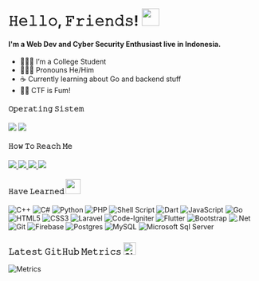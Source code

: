 # 𝙷𝚎𝚕𝚕𝚘, 𝙵𝚛𝚒𝚎𝚗𝚍𝚜! <img  src="https://media.giphy.com/media/hvRJCLFzcasrR4ia7z/giphy.gif"  width="35">

#### I'm a Web Dev and Cyber Security Enthusiast live in Indonesia.

- 🙎🏻‍♂️ I’m a College Student
- 🤷🏻‍♂️ Pronouns He/Him
- ☕ Currently learning about Go and backend stuff
- 👨‍💻 CTF is Fum!

#### 𝙾𝚙𝚎𝚛𝚊𝚝𝚒𝚗𝚐 𝚂𝚒𝚜𝚝𝚎𝚖

![](https://img.shields.io/badge/Kali-Linux-informational?style=flat&logo=kali-linux&logoColor=white&color=2e8ecd)
![](https://img.shields.io/badge/Windows-informational?style=flat&logo=windows&logoColor=white&color=0073d4)

#### 𝙷𝚘𝚠 𝚃𝚘 𝚁𝚎𝚊𝚌𝚑 𝙼𝚎

<a href="https://www.linkedin.com/in/moh-najib-fikri/"><image src="https://img.shields.io/badge/LinkedIn-%230059ef.svg?style=flat&logo=linkedin&logoColor=white">
</a>
<a href="https://www.instagram.com/_najibfikri/"><image src="https://img.shields.io/badge/Instagram-%23df05a7.svg?style=flat&logo=instagram&logoColor=white">
</a>
<a href="mailto:najibfikri13@gmail.com"><image src="https://img.shields.io/badge/Gmail-%2339c7f3.svg?style=flat&logo=gmail&logoColor=white">
</a>
<a href="https://t.me/itsme_snykk"><image src="https://img.shields.io/badge/Telegram-%2339c7f3.svg?style=flat&logo=telegram&logoColor=white">
</a>

#### 𝙷𝚊𝚟𝚎 𝙻𝚎𝚊𝚛𝚗𝚎𝚍 <img src="https://media.giphy.com/media/WUlplcMpOCEmTGBtBW/giphy.gif" width="30">

![C++](https://img.shields.io/badge/c++-%2300599C.svg?style=flat&logo=c%2B%2B&logoColor=white)
![C#](https://img.shields.io/badge/c%23-%23239120.svg?style=flat&logo=c-sharp&logoColor=white)
![Python](https://img.shields.io/badge/Python%20-%233776AB.svg?&style=flat&logo=Python&logoColor=white)
![PHP](https://img.shields.io/badge/php-%23777BB4.svg?style=flat&logo=php&logoColor=white)
![Shell Script](https://img.shields.io/badge/shell_script-%23121011.svg?style=flat&logo=gnu-bash&logoColor=white)
![Dart](https://img.shields.io/badge/dart-%230175C2.svg?style=flat&logo=dart&logoColor=white)
![JavaScript](https://img.shields.io/badge/javascript%20-%23323330.svg?&style=flat&logo=javascript&logoColor=%23F7DF1E)
![Go](https://img.shields.io/badge/Go-00ADD8?style=flat&logo=go&logoColor=white)
![HTML5](https://img.shields.io/badge/html5%20-%23E34F26.svg?&style=flat&logo=html5&logoColor=white)
![CSS3](https://img.shields.io/badge/css3%20-%231572B6.svg?&style=flat&logo=css3&logoColor=white)
![Laravel](https://img.shields.io/badge/laravel%20-%23FF2D20.svg?&style=flat&logo=laravel&logoColor=white)
![Code-Igniter](https://img.shields.io/badge/CodeIgniter-%23EF4223.svg?style=flat&logo=codeIgniter&logoColor=white)
![Flutter](https://img.shields.io/badge/Flutter-%2302569B.svg?style=flat&logo=Flutter&logoColor=white)
![Bootstrap](https://img.shields.io/badge/bootstrap%20-%23563D7C.svg?&style=flat&logo=bootstrap&logoColor=white)
![.Net](https://img.shields.io/badge/.NET-5C2D91?style=flat&logo=.net&logoColor=white)
![Git](https://img.shields.io/badge/git%20-%23F05033.svg?&style=flat&logo=git&logoColor=white)
![Firebase](https://img.shields.io/badge/firebase-%23039BE5.svg?style=flat&logo=firebase)
![Postgres](https://img.shields.io/badge/postgres-%23316192.svg?style=flat&logo=postgresql&logoColor=white)
![MySQL](https://img.shields.io/badge/mysql-%2300f.svg?style=flat&logo=mysql&logoColor=white)
![Microsoft Sql Server](https://img.shields.io/badge/Microsoft%20SQL%20Sever-CC2927.svg?style=flat&logo=microsoft%20sql%20server&logoColor=white)

### 𝙻𝚊𝚝𝚎𝚜𝚝 𝙶𝚒𝚝𝙷𝚞𝚋 𝙼𝚎𝚝𝚛𝚒𝚌𝚜 <img alt="GIF" height="25" src="https://media.giphy.com/media/du3J3cXyzhj75IOgvA/giphy.gif" />

![Metrics](https://metrics.lecoq.io/snykk?template=classic&isocalendar=1&languages=1&activity=1&base=header%2C%20activity%2C%20community%2C%20repositories%2C%20metadata&base.indepth=false&base.hireable=false&base.skip=false&isocalendar=false&isocalendar.duration=half-year&languages=false&languages.ignored=jupyter%20notebook&languages.limit=10&languages.threshold=0%25&languages.other=false&languages.colors=github&languages.sections=most-used&languages.indepth=false&languages.analysis.timeout=15&languages.categories=markup%2C%20programming&languages.recent.categories=markup%2C%20programming&languages.recent.load=300&languages.recent.days=14&activity=false&activity.limit=5&activity.load=300&activity.days=14&activity.visibility=public&activity.timestamps=false&activity.filter=all&config.timezone=Asia%2FJakarta&config.octicon=true)
